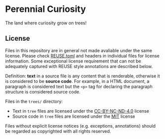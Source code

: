 # Perennial Curiosity

The land where curiosity grow on trees!


## License

Files in this repository are in general not made avaliable under the same license. Please check [REUSE.toml](REUSE.toml) and headers in individual files for license information. Some exceptional license requirement that can not be adequately captured with REUSE style annotations are described below.

Definition: **text** in a source file is any content that is renderable, otherwise it is considered to be **source code**. For example, in a HTML document, a paragraph is considered text but the `<p>` tag for declaring the paragraph structure is considered source code.

Files in the `trees/` directory:
- Text in `tree` files are licensed under the [CC-BY-NC-ND-4.0](LICENSES/CC-BY-NC-ND-4.0.txt) license
- Source code in `tree` files are licensed under the [MIT](LICENSES/MIT.txt) license

Files without explicit license notices (e.g. exceptions, annotations) should be regarded as copyrighted with all rights reserved.